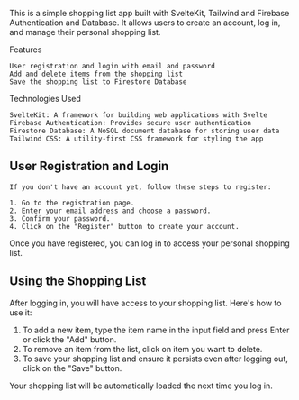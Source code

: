 This is a simple shopping list app built with SvelteKit, Tailwind and Firebase Authentication and Database. It allows users to create an account, log in, and manage their personal shopping list.

Features

    User registration and login with email and password
    Add and delete items from the shopping list
    Save the shopping list to Firestore Database

Technologies Used

    SvelteKit: A framework for building web applications with Svelte
    Firebase Authentication: Provides secure user authentication
    Firestore Database: A NoSQL document database for storing user data
    Tailwind CSS: A utility-first CSS framework for styling the app


## User Registration and Login

    If you don't have an account yet, follow these steps to register:
    
    1. Go to the registration page.
    2. Enter your email address and choose a password.
    3. Confirm your password.
    4. Click on the "Register" button to create your account.

Once you have registered, you can log in to access your personal shopping list.

## Using the Shopping List

After logging in, you will have access to your shopping list. Here's how to use it:

1. To add a new item, type the item name in the input field and press Enter or click the "Add" button.
2. To remove an item from the list, click on item you want to delete.
3. To save your shopping list and ensure it persists even after logging out, click on the "Save" button.

Your shopping list will be automatically loaded the next time you log in.
